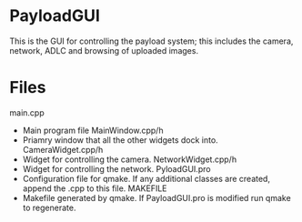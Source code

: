 PayloadGUI
==========
This is the GUI for controlling the payload system; this includes the camera, network, ADLC and browsing of uploaded images. 

Files
======
main.cpp
  - Main program file
MainWindow.cpp/h
  - Priamry window that all the other widgets dock into.
CameraWidget.cpp/h
  - Widget for controlling the camera.
NetworkWidget.cpp/h
  - Widget for controlling the network.
PyloadGUI.pro
  - Configuration file for qmake. If any additional classes are created, append the .cpp to this file. 
MAKEFILE
  - Makefile generated by qmake. If PayloadGUI.pro is modified run qmake to regenerate.


